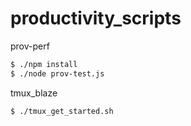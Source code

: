 # productivity_scripts

prov-perf

```sh
$ ./npm install
$ ./node prov-test.js
```

tmux_blaze

```sh
$ ./tmux_get_started.sh
```
